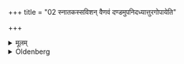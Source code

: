 +++
title = "02 स्नातकस्सविशन् वैणवं दण्डमुपनिदध्यात्तुरगोपायेति"

+++

<details><summary>मूलम्</summary>

स्नातकस्सविशन् वैणवं दण्डमुपनिदध्यात्तुरगोपायेति स्वस्त्ययनम् २
</details>

<details><summary>Oldenberg</summary>

2. A Snātaka should, when lying down to sleep, put his bamboo staff near (his bed) with (the formula), 'Strong one, protect' (l.l. 19). This will bring him luck.
</details>
